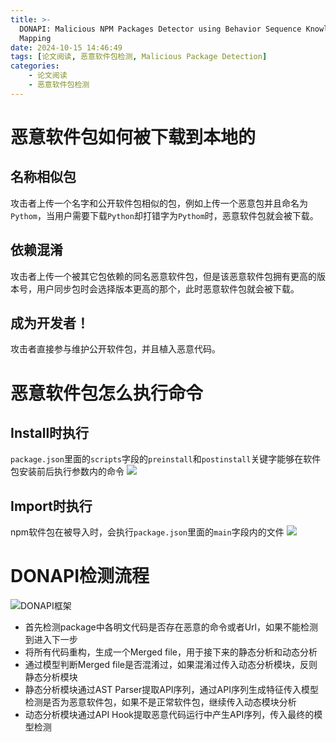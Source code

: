 ```yaml
---
title: >-
  DONAPI: Malicious NPM Packages Detector using Behavior Sequence Knowledge
  Mapping
date: 2024-10-15 14:46:49
tags: [论文阅读, 恶意软件包检测, Malicious Package Detection]
categories: 
    - 论文阅读
    - 恶意软件包检测
---
```


# 恶意软件包如何被下载到本地的

## 名称相似包

攻击者上传一个名字和公开软件包相似的包，例如上传一个恶意包并且命名为`Pythom`，当用户需要下载`Python`却打错字为`Pythom`时，恶意软件包就会被下载。

## 依赖混淆

攻击者上传一个被其它包依赖的同名恶意软件包，但是该恶意软件包拥有更高的版本号，用户同步包时会选择版本更高的那个，此时恶意软件包就会被下载。

## 成为开发者！

攻击者直接参与维护公开软件包，并且植入恶意代码。

# 恶意软件包怎么执行命令

## Install时执行
`package.json`里面的`scripts`字段的`preinstall`和`postinstall`关键字能够在软件包安装前后执行参数内的命令
![](image.png)


## Import时执行

npm软件包在被导入时，会执行`package.json`里面的`main`字段内的文件
![](image-1.png)


# DONAPI检测流程

![DONAPI框架](image-2.png)

<!-- ## Code Dependencies Reconstructor

- 入口文件提取：
该模块首先提取与npm包的安装和导入过程相关的入口文件，包括package.json中的scripts、main、exports、imports和bin字段。它使用正则表达式来捕获这些文件名，以便后续分析。

- 依赖解析：
通过解析代码中动态声明的其他代码文件的导入，重构器能够获取目标文件的内容。它支持CommonJS和ECMAScript模块系统的导入方法，生成相应的AST节点，并递归解析这些节点。

- 对象修改：
为了解决合并不同代码后变量名冲突的问题，重构器会统一导入和导出对象的标识符。它将导出对象的名称修改为export_file_name_object_name的形式，以避免重复。

- 生成合并后的代码：
最终，Code Dependencies Reconstructor将所有提取和修改后的代码合并到一个单独的.js文件中，形成一个“merged file”。这个文件包含了所有相关代码的统一视图，便于后续的静态和动态分析。

## Malicious Shell Command Detector

- 解析和提取命令：
从package.json文件中的scripts字段提取shell命令。执行.sh文件并捕获执行的命令序列。分析代码中用于执行命令的API调用参数。构建命令的抽象语法树（AST）：使用bashlex库解析提取的shell命令，并构建AST。

- 应用YARA规则：
使用预定义的YARA规则来分析AST，以识别可疑或恶意的命令模式。

- 恶意URL检测：
提取命令中使用的URLs。使用一系列特征（如域名的熵、长度等）来评估URL的恶意程度。结合白名单和机器学习模型来提高检测的准确性和效率。

- 行为分类：
将检测到的恶意命令映射到特定的恶意行为类别，如信息窃取、文件操作、恶意软件下载等。

- 输出检测结果：
输出每个检测到的命令是否恶意的判断。提供详细的检测报告，包括恶意命令、恶意URL、YARA规则匹配结果和恶意行为分类。

##  -->

- 首先检测package中各明文代码是否存在恶意的命令或者Url，如果不能检测到进入下一步
- 将所有代码重构，生成一个Merged file，用于接下来的静态分析和动态分析
- 通过模型判断Merged file是否混淆过，如果混淆过传入动态分析模块，反则静态分析模块
- 静态分析模块通过AST Parser提取API序列，通过API序列生成特征传入模型检测是否为恶意软件包，如果不是正常软件包，继续传入动态模块分析
- 动态分析模块通过API Hook提取恶意代码运行中产生API序列，传入最终的模型检测
